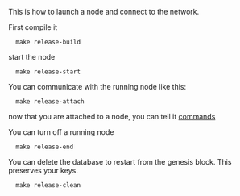 This is how to launch a node and connect to the network.

First compile it
```
  make release-build
```
start the node
```
  make release-start
```
You can communicate with the running node like this:
```
  make release-attach
```
now that you are attached to a node, you can tell it [commands](/docs/commands.md)

You can turn off a running node
```
  make release-end
```
You can delete the database to restart from the genesis block. This preserves your keys.
```
  make release-clean
```
